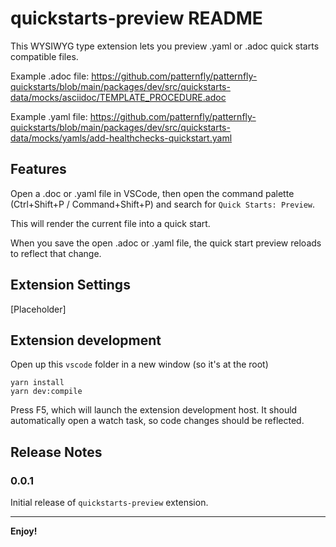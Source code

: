 # quickstarts-preview README

This WYSIWYG type extension lets you preview .yaml or .adoc quick starts compatible files.

Example .adoc file: https://github.com/patternfly/patternfly-quickstarts/blob/main/packages/dev/src/quickstarts-data/mocks/asciidoc/TEMPLATE_PROCEDURE.adoc

Example .yaml file: https://github.com/patternfly/patternfly-quickstarts/blob/main/packages/dev/src/quickstarts-data/mocks/yamls/add-healthchecks-quickstart.yaml

## Features

Open a .doc or .yaml file in VSCode, then open the command palette (Ctrl+Shift+P / Command+Shift+P) and search for `Quick Starts: Preview`.

This will render the current file into a quick start.

When you save the open .adoc or .yaml file, the quick start preview reloads to reflect that change.

## Extension Settings

[Placeholder]

## Extension development
Open up this `vscode` folder in a new window (so it's at the root)
```
yarn install
yarn dev:compile
```
Press F5, which will launch the extension development host.
It should automatically open a watch task, so code changes should be reflected.

## Release Notes

### 0.0.1

Initial release of `quickstarts-preview` extension.

-----------------------------------------------------------------------------------------------------------

**Enjoy!**
